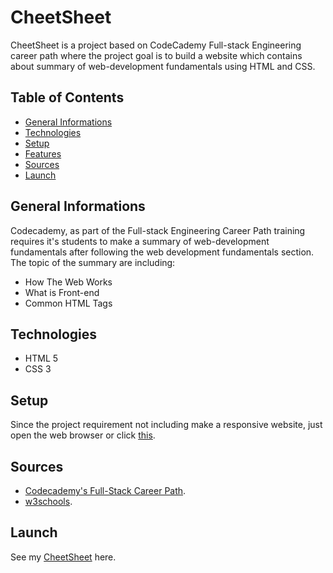 # **CheetSheet**
CheetSheet is a project based on CodeCademy Full-stack Engineering career path where the project goal is to build a website which contains about summary of web-development fundamentals using HTML and CSS.

## Table of Contents
- [General Informations](#general-informations)
- [Technologies](#technologies)
- [Setup](#setup)
- [Features](#features)
- [Sources](#sources)
- [Launch](#launch)

## General Informations
Codecademy, as part of the Full-stack Engineering Career Path training requires it's students to make a summary of web-development fundamentals after following the web development fundamentals section. The topic of the summary are including: <br>
- How The Web Works
- What is Front-end
- Common HTML Tags

## Technologies
- HTML 5
- CSS 3

## Setup
Since the project requirement not including make a responsive website, just open the web browser or click [this](https://gabrielallba.github.io/CheetSheet-Project/).

## Sources
- [Codecademy's Full-Stack Career Path](https://www.codecademy.com/learn/paths/full-stack-engineer-career-path).
- [w3schools](https://www.w3schools.com/howto/).

## Launch
See my [CheetSheet](https://gabrielallba.github.io/CheetSheet-Project/) here.